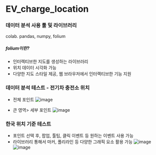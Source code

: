 # EV_charge_location
### 데이터 분석 사용 툴 및 라이브러리
colab. pandas, numpy, folium

##### folium이란?
- 인터렉티브한 지도를 생성하는 라이브러리
- 위치 데이터 시각화 가능
- 다양한 지도 스타일 제공, 웹 브라우저에서 인터랙티브한 기능 지원

### 데이터 분석 테스트 - 전기차 충전소 위치

- 전체 포인트
![image](https://github.com/seonghyeonOrNot/EV_charge_location/assets/37067531/c87187af-0175-42e2-94d1-85b80f13c700)

- 큰 영역> 세부 포인트
![image](https://github.com/seonghyeonOrNot/EV_charge_location/assets/37067531/e076df1c-9ac7-4b45-a67d-125d3661bd8e)


### 한국 위치 기준 테스트
- 포인트 선택 후, 팝업, 툴팁, 클릭 이벤트 등 원하는 이벤트 사용 가능
- 라이브러리 통해서 마커, 폴리라인 등 다양한 그래픽 요소 활용 가능
![image](https://github.com/seonghyeonOrNot/EV_charge_location/assets/37067531/4d1549d6-7194-4e09-bf99-cf3fc18525ae)
![image](https://github.com/seonghyeonOrNot/EV_charge_location/assets/37067531/72c8b6da-ce77-4652-8c74-0e0454438f41)
